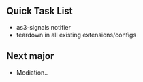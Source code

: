 ## Quick Task List
 
  * as3-signals notifier
  * teardown in all existing extensions/configs

## Next major
  
  * Mediation.. 
  